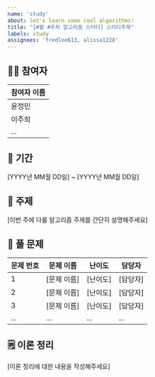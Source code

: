 ```yaml
---
name: 'study'
about: let's learn some cool algorithms!
title: "[#월 #주차 알고리즘 스터디] 스터디주제"
labels: study
assignees: 'fredlee613, alissa1228'
---
```


## 🙆🙆 참여자
| 참여자 이름 |
|------------|
| 윤정민  |
| 이주희  |
| ...        |

## 📆 기간
[YYYY년 MM월 DD일] ~ [YYYY년 MM월 DD일]

## 🚩 주제
[이번 주에 다룰 알고리즘 주제를 간단히 설명해주세요]

## 📑 풀 문제
| 문제 번호 | 문제 이름 | 난이도 | 담당자|
|----------------------|---------------------|-------------------|---------------------|
| 1        | [문제 이름] | [난이도] | [담당자] |
| 2        | [문제 이름] | [난이도] | [담당자] |
| 3        | [문제 이름] | [난이도] | [담당자] |
| ...       | ...      | ...    | ...      |

## 🗒️ 이론 정리
[이론 정리에 대한 내용을 작성해주세요]
